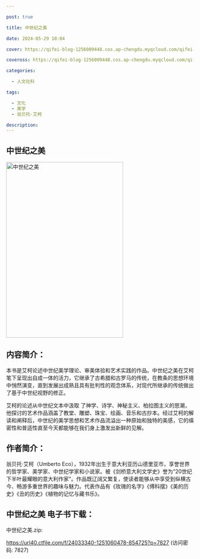 ```yaml
---

post: true

title: 中世纪之美

date: 2024-05-29 10:04

cover: https://qifei-blog-1256009448.cos.ap-chengdu.myqcloud.com/qifei-blog/65bb6ef8871b83018a748ca8.jpg

coveross: https://qifei-blog-1256009448.cos.ap-chengdu.myqcloud.com/qifei-blog/65bb6ef8871b83018a748ca8.jpg

categories:

  - 人文社科

tags:

  - 文化
  - 美学
  - 翁贝托·艾柯

description:
---
```




##  中世纪之美

<img alt="中世纪之美 " class="aligncenter loaded" data-was-processed="true" decoding="async" fetchpriority="high" height="471" src="https://qifei-blog-1256009448.cos.ap-chengdu.myqcloud.com/qifei-blog/65bb6ef8871b83018a748ca8.jpg " style="cursor: zoom-in;" width="314"/>

## 内容简介：

本书是艾柯论述中世纪美学理论、审美体验和艺术实践的作品。中世纪之美在艾柯笔下呈现出自成一体的活力，它继承了古希腊和古罗马的传统，在教条的思想环境中悄然演变，直到发展出成熟且具有批判性的观念体系，对现代所继承的传统做出了基于中世纪视野的修正。

艾柯的论述从中世纪文本中汲取 了神学、诗学、神秘主义、柏拉图主义的思潮，他探讨的艺术作品涵盖了教堂、雕塑、珠宝、绘画、音乐和古抄本。经过艾柯的解读和阐释后，中世纪的美学思想和艺术作品流溢出一种原始和独特的美感，它的缜密性和普适性直至今天都能够在我们身上激发出新鲜的见解。

## 作者简介：

翁贝托·艾柯（Umberto Eco），1932年出生于意大利亚历山德里亚市，享誉世界的哲学家、美学家、中世纪学家和小说家。被《剑桥意大利文学史》誉为“20世纪下半叶最耀眼的意大利作家”。作品既辽阔又繁复，使读者能够从中享受到纵横古今、畅游多重世界的趣味与魅力。代表作品有《玫瑰的名字》《傅科摆》《美的历史》《丑的历史》《植物的记忆与藏书乐》。

## 中世纪之美 电子书下载：



中世纪之美.zip: 

https://url40.ctfile.com/f/24033340-1251060478-854725?p=7827 (访问密码: 7827)
